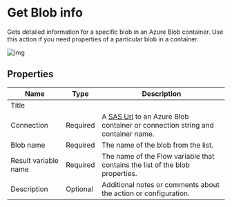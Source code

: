 # Get Blob info

Gets detailed information for a specific blob in an Azure Blob container. Use this action if you need properties of a particular blob in a container.

![img](https://profitbasedocs.blob.core.windows.net/flowimages/get-blob-info.png)



## Properties

| Name             | Type      |Description                                             |
|------------------|-----------|--------------------------------------------------------|
| Title |   |  |
| Connection       | Required  | A [SAS Uri](https://learn.microsoft.com/en-us/azure/storage/common/storage-sas-overview) to an Azure Blob container or connection string and container name.       |
| Blob name | Required | The name of the blob from the list. |
| Result variable name | Required | The name of the Flow variable that contains the list of the blob properties. |
| Description | Optional | Additional notes or comments about the action or configuration.  |




